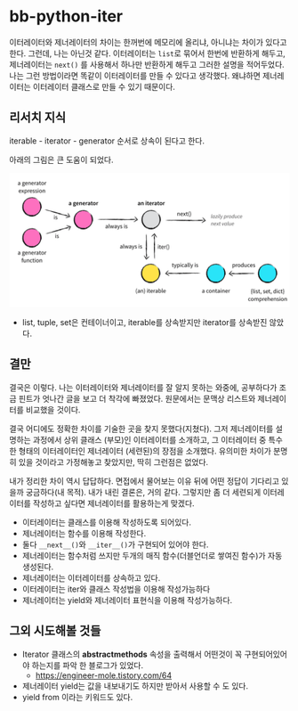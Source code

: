 # bb-python-iter

이터레이터와 제너레이터의 차이는 한꺼번에 메모리에 올리냐, 아니냐는 차이가 있다고 한다. 그런데, 나는 아닌것 같다.
이터레이터는 `list`로 묶어서 한번에 반환하게 해두고, 제너레이터는 `next()` 를 사용해서 하나만 반환하게 해두고 그러한 설명을 적어두었다. 나는 그런 방법이라면 똑같이 이터레이터를 만들 수 있다고 생각했다. 왜냐하면 제너레이터는 이터레이터 클래스로 만들 수 있기 때문이다.

## 리서치 지식
iterable - iterator - generator 순서로 상속이 된다고 한다.

아래의 그림은 큰 도움이 되었다.

![관계도](image.png)

* list, tuple, set은 컨테이너이고, iterable를 상속받지만 iterator를 상속받진 않았다. 


## 결만
결국은 이렇다. 나는 이터레이터와 제너레이터를 잘 알지 못하는 와중에, 공부하다가 조금 핀트가 엇나간 글을 보고 더 착각에 빠졌었다. 원문에서는 문맥상 리스트와 제너레이터를 비교했을 것이다.

결국 어디에도 정확한 차이를 기술한 곳을 찾지 못했다(지쳤다). 그저 제너레이터를 설명하는 과정에서 상위 클래스 (부모)인 이터레이터를 소개하고, 그 이터레이터 중 특수한 형태의 이터레이터인 제너레이터 (세련된)의 장점을 소개했다. 유의미한 차이가 분명히 있을 것이라고 가정해놓고 찾았지만, 딱히 그런점은 없었다.

내가 정리한 차이 역시 답답하다. 면접에서 물어보는 이유 뒤에 어떤 정답이 기다리고 있을까 궁금하다(내 목적). 내가 내린 결론은, 거의 같다. 그렇지만 좀 더 세련되게 이터레이터를 작성하고 싶다면 제너레이터를 활용하는게 맞겠다.

* 이터레이터는 클래스를 이용해 작성하도록 되어있다.
* 제너레이터는 함수를 이용해 작성한다.
* 둘다 `__next__()`와 `__iter__()`가 구현되어 있어야 한다.
* 제너레이터는 함수처럼 쓰지만 두개의 매직 함수(더블언더로 쌓여진 함수)가 자동 생성된다.
* 제너레이터는 이터레이터를 상속하고 있다.
* 이터레이터는 iter와 클래스 작성법을 이용해 작성가능하다
* 제너레이터는 yield와 제너레이터 표현식을 이용해 작성가능하다.

## 그외 시도해볼 것들
* Iterator 클래스의 __abstractmethods__ 속성을 출력해서 어떤것이 꼭 구현되어있어야 하는지를 파악 한 블로그가 있었다.
  * https://engineer-mole.tistory.com/64
* 제너레이터 yield는 값을 내보내기도 하지만 받아서 사용할 수 도 있다.
* yield from 이라는 키워드도 있다.
